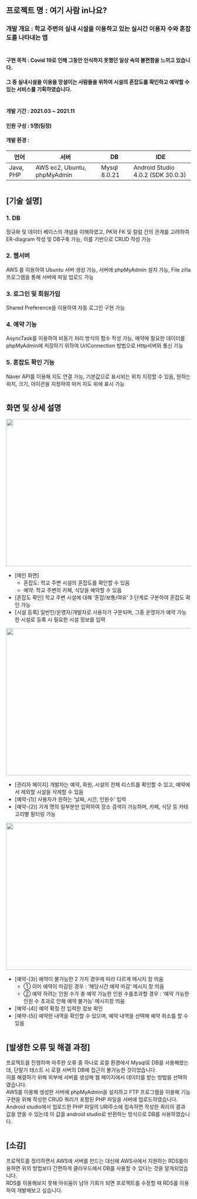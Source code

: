 ## 프로젝트 명 : 여기 사람 in나요?
### 개발 개요 : 학교 주변의 실내 시설을 이용하고 있는 실시간 이용자 수와 혼잡도를 나타내는 앱
#
#### 구현 목적 : Covid 19로 인해 그동안 인식하지 못했던 일상 속의 불편함을 느끼고 있습니다.  
#### 그 중 실내시설을 이용을 망설이는 사람들을 위하여 시설의 혼잡도를 확인하고 예약할 수 있는 서비스를 기획하였습니다.
#
#### 개발 기간 : 2021.03 ~ 2021.11
#### 인원 구성 : 5명(팀장)
#### 개발 환경 : 
언어 | 서버 | DB | IDE
---|---|---|---|
Java, PHP |AWS ec2, Ubuntu, phpMyAdmin| Mysql 8.0.21 | Android Studio 4.0.2 (SDK 30.0.3)
#
## [기술 설명]
### 1. DB
정규화 및 데이터 베이스의 개념을 이해하였고, PK와 FK 및 칼럼 간의 관계를 고려하여 ER-diagram 작성 및 DB구축 가능, 이를 기반으로 CRUD 작성 가능

### 2. 웹서버
AWS 를 이용하여 Ubuntu 서버 생성 가능, 서버에 phpMyAdmin 설치 가능, File zilla 프로그램을 통해 서버에 파일 업로드 가능

### 3. 로그인 및 회원가입
Shared Preference을 이용하여 자동 로그인 구현 가능

### 4. 예약 기능
AsyncTask를 이용하여 비동기 처리 방식의 함수 작성 가능, 예약에 필요한 데이터를 phpMyAdmin에 저장하기 위하여
UrlConnection 방법으로 Http서버와 통신 가능

### 5. 혼잡도 확인 기능
Naver API를 이용해 지도 연결 가능, 기본값으로 표시되는 위치 지정할 수 있음, 원하는 위치, 크기, 아이콘을 지정하여 마커 지도 위에 표시 가능

#
#
## 화면 및 상세 설명
<img src="https://user-images.githubusercontent.com/73291755/205490367-8ea3c906-6a4c-49e4-b3ba-68715759836f.png" width="600" height="400"/>

* [메인 화면]
  * 혼잡도: 학교 주변 시설의 혼잡도를 확인할 수 있음  
  * 예약: 학교 주변의 카페, 식당을 예약할 수 있음
* [혼잡도 확인]
학교 주변 시설에 대해 ‘혼잡/보통/여유’ 3 단계로 구분하여 혼잡도 확인 가능
* [시설 등록]
일반인/운영자/개발자로 사용자가 구분되며, 그중 운영자가 예약 가능한 시설로 등록 시 필요한 시설 정보를 입력

<img src="https://user-images.githubusercontent.com/73291755/205490523-9ad4ef1f-6723-49aa-a811-4810f2c903fc.png" width="600" height="400"/>

* [관리자 페이지]
개발자는 예약, 회원, 시설의 전체 리스트를 확인할 수 있고, 예약에서 제외할 시설을 삭제할 수 있음
* [예약-(1)]
사용자가 원하는 ‘날짜, 시간, 인원수’ 입력
* [예약-(2)]
가게 명의 일부분만 입력하여 장소 검색이 가능하며, 카페, 식당 등 카테고리별 필터링 가능

<img src="https://user-images.githubusercontent.com/73291755/205490409-0c43033a-b2ea-48e7-8681-5bbe16164c06.png" width="600" height="400"/>

* [예약-(3)]
예약이 불가능한 2 가지 경우에 따라 다르게 메시지 창 띄움
  * ① 이미 예약이 마감된 경우 : ‘해당시간 예약 마감’ 메시지 창 띄움
  * ② 예약 하려는 인원 수가 총 예약 가능한 인원 수를초과할 경우 : ‘예약 가능한 인원 수 초과로 인해 예약 불가능’ 메시지창 띄움
* [예약-(4)]
예약 확정 전 입력한 정보 확인
* [예약-(5)]
예약한 내역을 확인할 수 있으며, 예약 내역을 선택해 예약 취소를 할 수 있음

#
#
## [발생한 오류 및 해결 과정]
프로젝트를 진행하며 마주한 오류 중 하나로 로컬 환경에서 Mysql로 DB를 사용해왔는데, 단말기 테스트 시 로컬 서버의 DB에 접근이 불가능한 것이었습니다.  
이를 해결하기 위해 외부에 서버를 생성해 웹 페이지에서 데이터를 받는 방법을 선택하였습니다.  
AWS를 이용해 생성한 서버에 phpMyAdmin을 설치하고 FTP 프로그램을 이용해 기능 구현을 위해 작성한 CRUD 쿼리가 포함된 PHP 파일을 서버에 업로드하였습니다.  
Android studio에서 업로드한 PHP 파일의 URI주소에 접속하면 작성한 쿼리의 결과 값을 얻을 수 있는데 이 값을 android studio로 반환하는 방식으로 DB를 사용하였습니다.

#
## [소감]
프로젝트를 정리하면서 AWS에 서버를 만드는 대신에 AWS사에서 지원하는 RDS를이용하면 위의 방법보다 간편하게 클라우드에서 DB를 사용할 수 있다는 것을 알게되었습니다.  
RDS를 이용해보지 못해 아쉬움이 남아 기회가 되면 프로젝트를 수정할 때 RDS를 이용하여 개발해보고 싶습니다.
